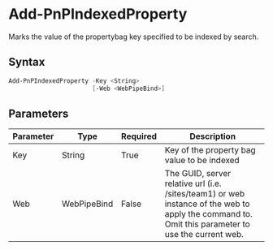 # Add-PnPIndexedProperty
Marks the value of the propertybag key specified to be indexed by search.
## Syntax
```powershell
Add-PnPIndexedProperty -Key <String>
                       [-Web <WebPipeBind>]
```


## Parameters
Parameter|Type|Required|Description
---------|----|--------|-----------
|Key|String|True|Key of the property bag value to be indexed|
|Web|WebPipeBind|False|The GUID, server relative url (i.e. /sites/team1) or web instance of the web to apply the command to. Omit this parameter to use the current web.|
